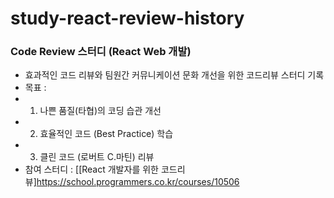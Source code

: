 # study-react-review-history

### Code Review 스터디 (React Web 개발) ###
- 효과적인 코드 리뷰와 팀원간 커뮤니케이션 문화 개선을 위한 코드리뷰 스터디 기록
- 목표 : 
- 1. 나쁜 품질(타협)의 코딩 습관 개선
- 2. 효율적인 코드 (Best Practice) 학습
- 3. 클린 코드 (로버트 C.마틴) 리뷰
- 참여 스터디 : [[React 개발자를 위한 코드리뷰]https://school.programmers.co.kr/courses/10506
<br>


